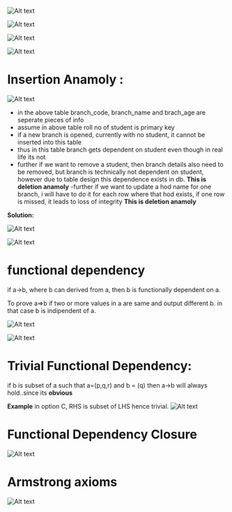 ![Alt text](image-91.png)

![Alt text](image-92.png)

![Alt text](image-93.png)

![Alt text](image-94.png)

# Insertion Anamoly :

![Alt text](image-95.png)

- in the above table branch_code, branch_name and brach_age are seperate pieces of info
- assume in above table roll no of student is primary key
- if a new branch is opened, currently with no student, it cannot be inserted into this table
- thus in this table branch gets dependent on student even though in real life its not
- further if we want to remove a student, then branch details also need to be removed, but branch is technically not dependent on student, however due to table design this dependence exists in db. **This is deletion anamoly**
-further if we want to update a hod name for one branch, i will have to do it for each row where that hod exists, if one row is missed, it leads to loss of integrity **This is deletion anamoly**

**Solution:**

![Alt text](image-96.png)


![Alt text](image-97.png)

# functional dependency
if a->b, where b can derived from a, then b is functionally dependent on a.

To prove a=>b
if two or more values in a are same and output different b.
in that case b is indipendent of a.

![Alt text](image-104.png)

![Alt text](image-103.png)
# Trivial Functional Dependency:
if b is subset of a such that a=(p,q,r)
and b = (q)
then a->b will always hold..since its **obvious**

**Example** in option C, RHS is subset of LHS hence trivial.
![Alt text](image-100.png)

# Functional Dependency Closure

![Alt text](image-108.png)



# Armstrong axioms

![Alt text](image-112.png)

